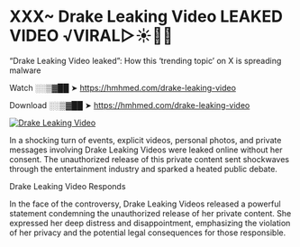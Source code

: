 # XXX~ Drake Leaking Video LEAKED VIDEO ️√VIRAL▷☀️👄💥

“Drake Leaking Video leaked”: How this ‘trending topic’ on X is spreading malware

Watch ░░▒▓██ ➤ https://hmhmed.com/drake-leaking-video

Download ░░▒▓██ ➤ https://hmhmed.com/drake-leaking-video

[![Drake Leaking Video](https://i.imgur.com/dJHk4Zq.gif)](https://hmhmed.com/drake-leaking-video)

In a shocking turn of events, explicit videos, personal photos, and private messages involving Drake Leaking Videos were leaked online without her consent. The unauthorized release of this private content sent shockwaves through the entertainment industry and sparked a heated public debate.

Drake Leaking Video Responds

In the face of the controversy, Drake Leaking Videos released a powerful statement condemning the unauthorized release of her private content. She expressed her deep distress and disappointment, emphasizing the violation of her privacy and the potential legal consequences for those responsible.